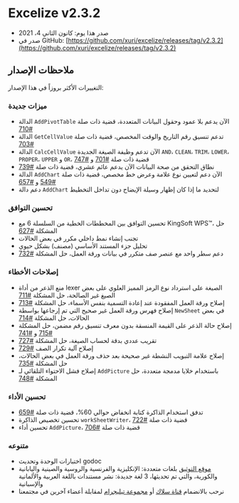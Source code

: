 # Excelize v2.3.2

* صدر هذا يوم: كانون الثاني 4، 2021
* صدر في GitHub: [https://github.com/xuri/excelize/releases/tag/v2.3.2](https://github.com/xuri/excelize/releases/tag/v2.3.2)

## ملاحظات الإصدار

التغييرات الأكثر بروزاً في هذا الإصدار:

### ميزات جديدة

* الدالة `AddPivotTable` الآن يدعم بلا عمود وحقول البيانات المتعددة، قضية ذات صلة [#710](https://github.com/xuri/excelize/issues/710)
* الدالة `GetCellValue` تدعم تنسيق رقم التاريخ والوقت المخصص، قضية ذات صلة [#703](https://github.com/xuri/excelize/issues/703)
* الدالة `CalcCellValue` الآن تدعم وظيفة الصيغة الجديدة `AND`، `CLEAN`، `TRIM`، `LOWER`، `PROPER`، `UPPER` و `OR`، قضية ذات صلة [#701](https://github.com/xuri/excelize/issues/701) و [#747](https://github.com/xuri/excelize/issues/747)
* نطاق التحقق من صحة البيانات الآن يدعم عائم عشري، قضية ذات صلة [#739](https://github.com/xuri/excelize/issues/739)
* الدالة `AddChart` الآن دعم لتعيين نوع علامة وعرض خط مخصص، قضية ذات صلة [#549](https://github.com/xuri/excelize/issues/549) و [#657](https://github.com/xuri/excelize/issues/657)
* دعم دالة `AddChart` لتحديد ما إذا كان إظهار وسيلة الإيضاح دون تداخل التخطيط

### تحسين التوافق

* تحسين التوافق بين المخططات الخطية من السلسلة 6 مع KingSoft WPS&trade;، حل المشكلة [#627](https://github.com/xuri/excelize/issues/627)
* تجنب إنشاء نمط داخلي مكرر في بعض الحالات
* تحليل جزء المستند الأساسي (مصنف) بشكل حيوي
* دعم سطر واحد مع عنصر صف متكرر في بيانات ورقة العمل، حل المشكلة [#732](https://github.com/xuri/excelize/issues/732)

### إصلاحات الأخطاء

* منع الذعر من أداة lexer الصيغة على استرداد نوع الرمز المميز العلوي على بعض الصيغ غير الصالحة، حل المشكلة [#711](https://github.com/xuri/excelize/issues/711)
* إصلاح ورقة العمل المفقودة عند إعادة التسمية بنفس الأسماء، حل المشكلة [#713](https://github.com/xuri/excelize/issues/713)
* إصلاح فهرس ورقة العمل غير صحيح التي تم إرجاعها بواسطة `NewSheet` في بعض الحالات، حل المشكلة [#714](https://github.com/xuri/excelize/issues/714)
* إصلاح حالة الذعر على القيمة المنسقة بدون معرف تنسيق رقم مضمن، حل المشكلة [#715](https://github.com/xuri/excelize/issues/715) و [#741](https://github.com/xuri/excelize/issues/741)
* تقريب عددي بدقة لحساب الصيغة، حل المشكلة [#727](https://github.com/xuri/excelize/issues/727)
* إصلاح آلية تكرار الصف [#729](https://github.com/xuri/excelize/issues/729)
* إصلاح علامة التبويب النشطة غير صحيحة بعد حذف ورقة العمل في بعض الحالات، حل المشكلة [#735](https://github.com/xuri/excelize/issues/735)
* إصلاح فشل الاحتواء التلقائي لـ `AddPicture` باستخدام خلايا مدمجة متعددة، حل المشكلة [#748](https://github.com/xuri/excelize/issues/748)

### تحسين الأداء

* تدفق استخدام الذاكرة كتابة انخفاض حوالي 60%، قضية ذات صلة [#659](https://github.com/xuri/excelize/issues/659)
* تحسين تخصيص الذاكرة `workSheetWriter`، قضية ذات صلة [#722](https://github.com/xuri/excelize/issues/722)
* تحسين أداء `AddPicture`، قضية ذات صلة [#706](https://github.com/xuri/excelize/issues/706)

### متنوعه

* اختبارات الوحدة وتحديث godoc
* [موقع التوثيق](https://xuri.me/excelize) بلغات متعددة: الإنكليزية والفرنسية والروسية والصينية واليابانية والكورية، والتي تم تحديثها، 3 لغة جديدة: نشر مستندات باللغة العربية والألمانية والإسبانية
* نرحب بالانضمام [قناة سلاك](https://join.slack.com/t/xuri/shared_invite/zt-eriqdkeo-wV04zcCdBiiZveFgY86Wzw) أو [مجموعة تيليجرام](https://t.me/excelize) لمقابلة أعضاء آخرين في مجتمعنا
